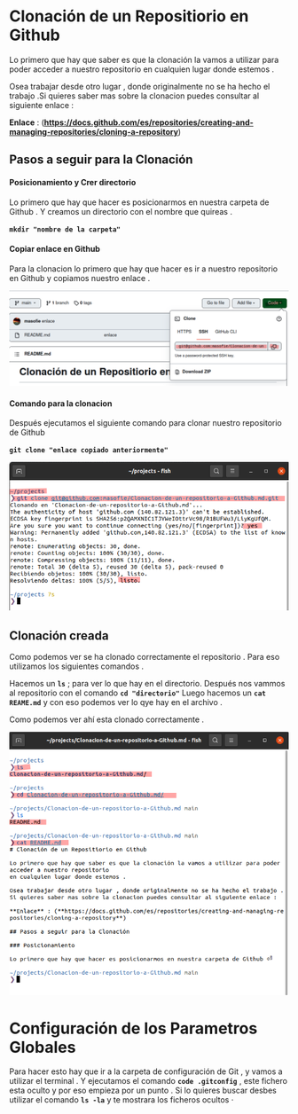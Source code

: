# Clonación de un Repositiorio en Github

Lo primero que hay que saber es que la clonación la vamos a utilizar para poder acceder a nuestro repositorio 
en cualquien lugar donde estemos .

Osea trabajar desde otro lugar , donde originalmente no se ha hecho el trabajo .Si quieres saber mas sobre la clonacion puedes consultar al siguiente enlace : 

**Enlace** : (**https://docs.github.com/es/repositories/creating-and-managing-repositories/cloning-a-repository**)

## Pasos a seguir para la Clonación 

#### Posicionamiento y Crer directorio

Lo primero que hay que hacer es posicionarmos en nuestra carpeta de Github . Y creamos un directorio con el nombre que quireas .

**`mkdir "nombre de la carpeta"`**

#### Copiar enlace en Github 

Para la clonacion lo primero que hay que hacer es ir a nuestro repositorio en Github y copiamos nuestro enlace .

![2.png](./img/2.png)

#### Comando para la clonacion 

Después ejecutamos el siguiente comando para clonar nuestro repositorio de Github

**`git clone "enlace copiado anteriormente"`**

![1.png](./img/1.png)

## Clonación creada 

Como podemos ver se ha clonado correctamente el repositorio . Para eso utilizamos los siguientes comandos .

Hacemos un **`ls`** ; para ver lo que hay en el directorio.
Después nos vammos al repositorio con el comando **`cd "directorio"`**
Luego hacemos un **`cat REAME.md`** y con eso podemos ver lo qye hay en el archivo .

Como podemos ver ahí esta clonado correctamente .

![3.png](./img/3.png)

# Configuración de los Parametros Globales 

Para hacer esto hay que ir a la carpeta de configuración de Git , y vamos a utilizar el terminal .
Y ejecutamos el comando **`code .gitconfig`** , este fichero esta oculto y por eso empieza por un punto . Si lo quieres buscar 
desbes utilizar el comando **`ls -la`** y te mostrara los ficheros ocultos ·